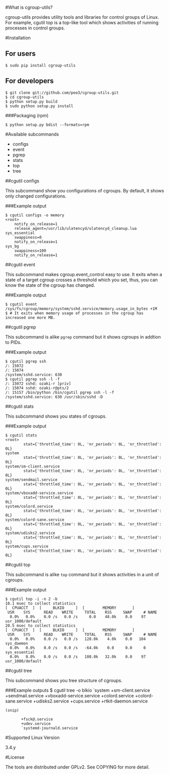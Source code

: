 #What is cgroup-utils?

cgroup-utils provides utility tools and libraries for control groups of Linux.
For example, cgutil top is a top-like tool which shows activities of running processes in control groups.

#Installation

## For users

    $ sudo pip install cgroup-utils

## For developers

    $ git clone git://github.com/peo3/cgroup-utils.git
    $ cd cgroup-utils
    $ python setup.py build
    $ sudo python setup.py install

###Packaging (rpm)

    $ python setup.py bdist --formats=rpm

#Available subcommands

- configs
- event
- pgrep
- stats
- top
- tree

##cgutil configs

This subcommand show you configurations of cgroups.
By default, it shows only changed configurations.

###Example output

    $ cgutil configs -o memory
    <root>
        notify_on_release=1
    	release_agent=/usr/lib/ulatencyd/ulatencyd_cleanup.lua
    sys_essential
    	swappiness=0
    	notify_on_release=1
    sys_bg
    	swappiness=100
    	notify_on_release=1

##cgutil event

This subcommand makes cgroup.event_control easy to use.
It exits when a state of a target cgroup crosses a threshold which you set,
thus, you can know the state of the cgroup has changed.

###Example output

    $ cgutil event /sys/fs/cgroup/memory/system/sshd.service/memory.usage_in_bytes +1M
    $ # It exits when memory usage of processes in the cgroup has increased one more MB.

##cgutil pgrep

This subcommand is alike `pgrep` command but it shows cgroups in addtion to PIDs.

###Example output

    $ cgutil pgrep ssh
    /: 15072
    /: 15074
    /system/sshd.service: 630
    $ cgutil pgrep ssh -l -f
    /: 15072 sshd: ozaki-r [priv]
    /: 15074 sshd: ozaki-r@pts/2
    /: 15157 /bin/python /bin/cgutil pgrep ssh -l -f
    /system/sshd.service: 630 /usr/sbin/sshd -D

##cgutil stats

This subcommand shows you states of cgroups.

###Example output

    $ cgutil stats
    <root>
            stat={'throttled_time': 0L, 'nr_periods': 0L, 'nr_throttled': 0L}
    system  
            stat={'throttled_time': 0L, 'nr_periods': 0L, 'nr_throttled': 0L}
    system/sm-client.service
            stat={'throttled_time': 0L, 'nr_periods': 0L, 'nr_throttled': 0L}
    system/sendmail.service
            stat={'throttled_time': 0L, 'nr_periods': 0L, 'nr_throttled': 0L}
    system/vboxadd-service.service
            stat={'throttled_time': 0L, 'nr_periods': 0L, 'nr_throttled': 0L}
    system/colord.service
            stat={'throttled_time': 0L, 'nr_periods': 0L, 'nr_throttled': 0L}
    system/colord-sane.service
            stat={'throttled_time': 0L, 'nr_periods': 0L, 'nr_throttled': 0L}
    system/udisks2.service
            stat={'throttled_time': 0L, 'nr_periods': 0L, 'nr_throttled': 0L}
    system/cups.service
            stat={'throttled_time': 0L, 'nr_periods': 0L, 'nr_throttled': 0L}

##cgutil top

This subcommand is alike `top` command but it shows activities in a unit of cgroups.

###Example output

    $ cgutil top -i -n 2 -b
    18.1 msec to collect statistics
    [  CPUACCT  ]  [     BLKIO     ]  [        MEMORY       ]
     USR    SYS      READ    WRITE     TOTAL    RSS     SWAP     # NAME
      0.0%   0.0%    0.0 /s   0.0 /s     0.0    48.0k    0.0    97 usr_1000/default
    20.5 msec to collect statistics
    [  CPUACCT  ]  [     BLKIO     ]  [        MEMORY       ]
     USR    SYS      READ    WRITE     TOTAL    RSS     SWAP     # NAME
      0.0%   0.0%    0.0 /s   0.0 /s   128.0k    4.0k    0.0   104 sys_daemon
      0.0%   0.0%    0.0 /s   0.0 /s   -64.0k    0.0     0.0     0 sys_essential
      0.0%   0.0%    0.0 /s   0.0 /s   108.0k   32.0k    0.0    97 usr_1000/default

##cgutil tree

This subcommand shows you tree structure of cgroups.

###Example outputs
    $ cgutil tree -o blkio
    <root>
       `system
           +sm-client.service
           +sendmail.service
           +vboxadd-service.service
           +colord.service
           +colord-sane.service
           +udisks2.service
           +cups.service
           +rtkit-daemon.service

    (snip)

           +fsck@.service
           +udev.service
           `systemd-journald.service

#Supported Linux Version

3.4.y

#License

The tools are distributed under GPLv2. See COPYING for more detail.
